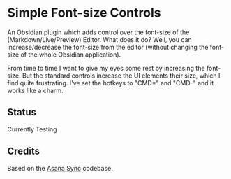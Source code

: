 # Simple Font-size Controls
An Obsidian plugin which adds control over the font-size of the (Markdown/Live/Preview) Editor. What does it do? Well, you can increase/decrease the font-size from the editor (without changing the font-size of the whole Obsidian application).

From time to time I want to give my eyes some rest by increasing the font-size. But the standard controls increase the UI elements their size, which I find quite frustrating. I've set the hotkeys to "CMD=" and "CMD-" and it works like a charm.

## Status
Currently Testing

## Credits
Based on the [Asana Sync](https://github.com/Maxymillion/asana-sync-plugin) codebase.

